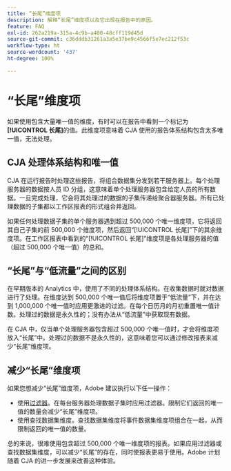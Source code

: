 ```yaml
---
title: “长尾”维度项
description: 解释“长尾”维度项以及它出现在报告中的原因。
feature: FAQ
exl-id: 262a219a-315a-4c9b-a400-48cff119d45d
source-git-commit: c36dddb31261a3a5e37be9c4566f5e7ec212f53c
workflow-type: ht
source-wordcount: '437'
ht-degree: 100%

---
```


# “长尾”维度项

如果使用包含大量唯一值的维度，有时可以在报告中看到一个标记为&#x200B;**[!UICONTROL 长尾]**&#x200B;的值。此维度项意味着 CJA 使用的报告体系结构包含太多唯一值，无法处理。

## CJA 处理体系结构和唯一值

CJA 在运行报告时处理这些报告，将组合数据集分发到若干服务器上。每个处理服务器的数据按人员 ID 分组，这意味着单个处理服务器包含给定人员的所有数据。一旦完成处理，它会将其处理过的数据的子集传递给聚合器服务器。所有已处理数据的子集都以工作区报表的形式组合并返回。

如果任何处理数据子集的单个服务器遇到超过 500,000 个唯一维度项，它将返回其自己子集的前 500,000 个维度项，然后返回“[!UICONTROL 长尾]”下的其余维度项。在工作区报表中看到的“[!UICONTROL 长尾]”维度项是各处理服务器的值（超过 500,000 个唯一值）的总和。

## “长尾”与“低流量”之间的区别

在早期版本的 Analytics 中，使用了不同的处理体系结构。在收集数据时就对数据进行了处理。在维度达到 500,000 个唯一值后将维度项置于“低流量”下，并在达到 1,000,000 个唯一值时应用更激进的过滤。在每个日历月的月初重置唯一值计数。处理过的数据是永久性的；没有办法从“低流量”中获取现有数据。

在 CJA 中，仅当单个处理服务器包含超过 500,000 个唯一值时，才会将维度项放入“长尾”中。处理过的数据不是永久性的，这意味着您可以通过修改报表来减少“长尾”维度项。

## 减少“长尾”维度项

如果您想减少“长尾”维度项，Adobe 建议执行以下任一操作：

* 使用[过滤器](/help/components/filters/create-filters.md)。在每台服务器处理数据子集时应用过滤器。限制它们返回的唯一值的数量会减少“长尾”维度项。
* 使用查找数据集维度。查找数据集维度将事件数据集维度项组合在一起，从而限制返回的唯一值的数量。

总的来说，很难使用包含超过 500,000 个唯一维度项的报表。如果应用过滤器或查找数据集维度，可以减少“长尾”的存在，同时使报表更易于使用。Adobe 计划随着 CJA 的进一步发展来改善这种体验。
